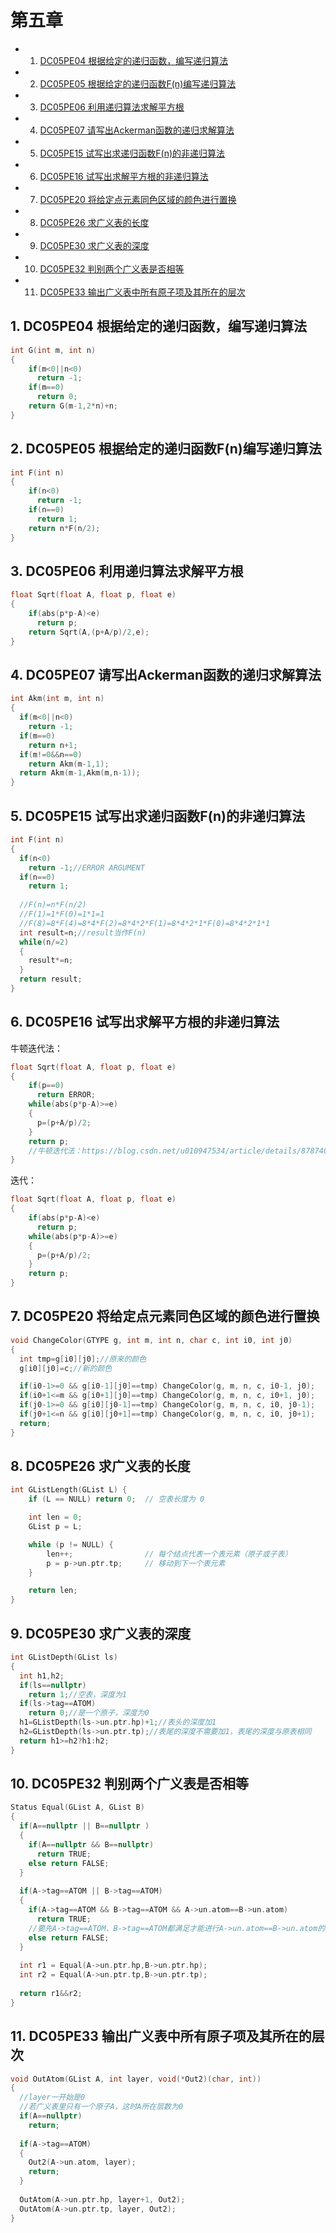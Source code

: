 # 第五章
* 1. [DC05PE04 根据给定的递归函数，编写递归算法](#DC05PE04)
* 2. [DC05PE05 根据给定的递归函数F(n)编写递归算法](#DC05PE05Fn)
* 3. [DC05PE06 利用递归算法求解平方根](#DC05PE06)
* 4. [DC05PE07 请写出Ackerman函数的递归求解算法](#DC05PE07Ackerman)
* 5. [DC05PE15 试写出求递归函数F(n)的非递归算法](#DC05PE15Fn)
* 6. [DC05PE16 试写出求解平方根的非递归算法](#DC05PE16)
* 7. [DC05PE20 将给定点元素同色区域的颜色进行置换](#DC05PE20)
* 8. [DC05PE26 求广义表的长度](#DC05PE26) 
* 9. [DC05PE30 求广义表的深度](#DC05PE30)
* 10. [DC05PE32 判别两个广义表是否相等](#DC05PE32)
* 11. [DC05PE33 输出广义表中所有原子项及其所在的层次](#DC05PE33) 

##  1. <a name='DC05PE04'></a>DC05PE04 根据给定的递归函数，编写递归算法 
```C
int G(int m, int n) 
{ 
    if(m<0||n<0)
      return -1;
    if(m==0)
      return 0;
    return G(m-1,2*n)+n;
}
```
##  2. <a name='DC05PE05Fn'></a>DC05PE05 根据给定的递归函数F(n)编写递归算法
```C
int F(int n) 
{  
    if(n<0)
      return -1;
    if(n==0)
      return 1;
    return n*F(n/2);
}
```
##  3. <a name='DC05PE06'></a>DC05PE06 利用递归算法求解平方根
```C
float Sqrt(float A, float p, float e) 
{  
    if(abs(p*p-A)<e)
      return p;
    return Sqrt(A,(p+A/p)/2,e);
}
```
##  4. <a name='DC05PE07Ackerman'></a>DC05PE07 请写出Ackerman函数的递归求解算法
```C
int Akm(int m, int n) 
{  
  if(m<0||n<0)
    return -1;
  if(m==0)
    return n+1;
  if(m!=0&&n==0)
    return Akm(m-1,1);
  return Akm(m-1,Akm(m,n-1));
}
```
##  5. <a name='DC05PE15Fn'></a>DC05PE15 试写出求递归函数F(n)的非递归算法
```C
int F(int n) 
{ 
  if(n<0)
    return -1;//ERROR ARGUMENT
  if(n==0)
    return 1;
  
  //F(n)=n*F(n/2)
  //F(1)=1*F(0)=1*1=1
  //F(8)=8*F(4)=8*4*F(2)=8*4*2*F(1)=8*4*2*1*F(0)=8*4*2*1*1
  int result=n;//result当作F(n)
  while(n/=2)
  {
    result*=n;
  }
  return result;
}
```
##  6. <a name='DC05PE16'></a>DC05PE16 试写出求解平方根的非递归算法
牛顿迭代法：
```C
float Sqrt(float A, float p, float e) 
{
    if(p==0)
      return ERROR;
    while(abs(p*p-A)>=e)
    {
      p=(p+A/p)/2;
    }
    return p;
    //牛顿迭代法：https://blog.csdn.net/u010947534/article/details/87874019
}
```
迭代：
```C
float Sqrt(float A, float p, float e) 
{
    if(abs(p*p-A)<e)
      return p;
    while(abs(p*p-A)>=e)
    {
      p=(p+A/p)/2;
    }
    return p;
}
```
##  7. <a name='DC05PE20'></a>DC05PE20 将给定点元素同色区域的颜色进行置换
```C
void ChangeColor(GTYPE g, int m, int n, char c, int i0, int j0) 
{ 
  int tmp=g[i0][j0];//原来的颜色
  g[i0][j0]=c;//新的颜色

  if(i0-1>=0 && g[i0-1][j0]==tmp) ChangeColor(g, m, n, c, i0-1, j0);
  if(i0+1<=m && g[i0+1][j0]==tmp) ChangeColor(g, m, n, c, i0+1, j0);
  if(j0-1>=0 && g[i0][j0-1]==tmp) ChangeColor(g, m, n, c, i0, j0-1);
  if(j0+1<=n && g[i0][j0+1]==tmp) ChangeColor(g, m, n, c, i0, j0+1);
  return;
}
```
##  8. <a name='DC05PE26'></a>DC05PE26  求广义表的长度
```C
int GListLength(GList L) {
    if (L == NULL) return 0;  // 空表长度为 0

    int len = 0;
    GList p = L;

    while (p != NULL) {
        len++;                // 每个结点代表一个表元素（原子或子表）
        p = p->un.ptr.tp;     // 移动到下一个表元素
    }

    return len;
}
```
##  9. <a name='DC05PE30'></a>DC05PE30 求广义表的深度
```C
int GListDepth(GList ls) 
{ 
  int h1,h2;
  if(ls==nullptr)
    return 1;//空表，深度为1
  if(ls->tag==ATOM)
    return 0;//是一个原子，深度为0
  h1=GListDepth(ls->un.ptr.hp)+1;//表头的深度加1
  h2=GListDepth(ls->un.ptr.tp);//表尾的深度不需要加1，表尾的深度与原表相同
  return h1>=h2?h1:h2;
}
```
##  10. <a name='DC05PE32'></a>DC05PE32 判别两个广义表是否相等
```C
Status Equal(GList A, GList B) 
{ 
  if(A==nullptr || B==nullptr )
  {
    if(A==nullptr && B==nullptr)  
      return TRUE;
    else return FALSE;
  }
  
  if(A->tag==ATOM || B->tag==ATOM)
  {
    if(A->tag==ATOM && B->tag==ATOM && A->un.atom==B->un.atom)  
      return TRUE;
    //要先A->tag==ATOM、B->tag==ATOM都满足才能进行A->un.atom==B->un.atom的判断，否则可能会非法访问内存
    else return FALSE;
  }
  
  int r1 = Equal(A->un.ptr.hp,B->un.ptr.hp);
  int r2 = Equal(A->un.ptr.tp,B->un.ptr.tp);
  
  return r1&&r2;
}
```
##  11. <a name='DC05PE33'></a>DC05PE33 输出广义表中所有原子项及其所在的层次
```C
void OutAtom(GList A, int layer, void(*Out2)(char, int)) 
{ 
  //layer一开始是0
  //若广义表里只有一个原子A，这时A所在层数为0
  if(A==nullptr)
    return;
    
  if(A->tag==ATOM)
  {
    Out2(A->un.atom, layer);
    return;
  }
  
  OutAtom(A->un.ptr.hp, layer+1, Out2);
  OutAtom(A->un.ptr.tp, layer, Out2);
}
```
